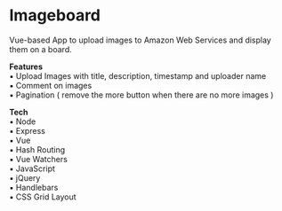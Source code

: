 # Imageboard</br>
Vue-based App to upload images to Amazon Web Services and display them on a board.</br>

**Features**</br>
▪ Upload Images with title, description, timestamp and uploader name</br>
▪ Comment on images</br>
▪ Pagination ( remove the more button when there are no more images )</br>

**Tech**</br>
▪ Node</br>
▪ Express</br>
▪ Vue</br>
▪ Hash Routing</br>
▪ Vue Watchers</br>
▪ JavaScript</br>
▪ jQuery</br>
▪ Handlebars</br>
▪ CSS Grid Layout</br>

